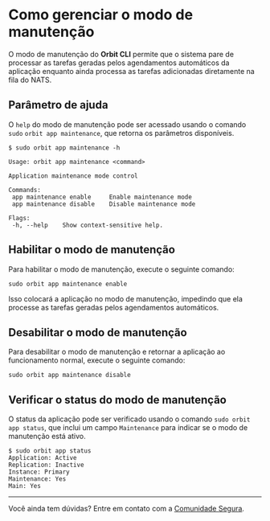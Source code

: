 # Como gerenciar o modo de manutenção

O modo de manutenção do **Orbit CLI** permite que o sistema pare de processar as tarefas geradas pelos agendamentos automáticos da aplicação enquanto ainda processa as tarefas adicionadas diretamente na fila do NATS.

## Parâmetro de ajuda

O `help` do modo de manutenção pode ser acessado usando o comando `sudo` `orbit app maintenance`, que retorna os parâmetros disponíveis.

```shell
$ sudo orbit app maintenance -h

Usage: orbit app maintenance <command>

Application maintenance mode control

Commands:
 app maintenance enable     Enable maintenance mode
 app maintenance disable    Disable maintenance mode

Flags:
 -h, --help    Show context-sensitive help.
```

## Habilitar o modo de manutenção

Para habilitar o modo de manutenção, execute o seguinte comando:

```shell
sudo orbit app maintenance enable
```

Isso colocará a aplicação no modo de manutenção, impedindo que ela processe as tarefas geradas pelos agendamentos automáticos.

## Desabilitar o modo de manutenção

Para desabilitar o modo de manutenção e retornar a aplicação ao funcionamento normal, execute o seguinte comando:

```shell
sudo orbit app maintenance disable
```

## Verificar o status do modo de manutenção

O status da aplicação pode ser verificado usando o comando `sudo orbit app status`, que inclui um campo `Maintenance` para indicar se o modo de manutenção está ativo.

```shell
$ sudo orbit app status 
Application: Active 
Replication: Inactive 
Instance: Primary 
Maintenance: Yes 
Main: Yes
```

***
Você ainda tem dúvidas? Entre em contato com a [Comunidade Segura](https://community.Segura.io/).
